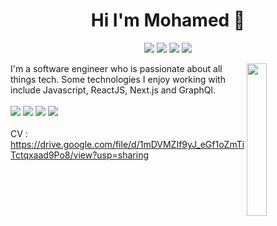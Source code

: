 <h1 align="center">Hi I'm Mohamed 👋</h1>
<p align="center">
    <a href="https://www.linkedin.com/in/mohamed-hatem-813655155"><img src="https://img.shields.io/badge/linkedin-%230177B5?style=flat&logo=linkedin&logoColor=white"/></a>
    <a href="https://twitter.com/3klo0oZ"><img src="https://img.shields.io/badge/twitter-%231FA1F1?style=flat&logo=twitter&logoColor=white"/></a>
    <a href="https://www.facebook.com/mohamed.hatem.9022662/"><img src="https://img.shields.io/badge/facebook-3776AB?style=flat&logo=facebook&logoColor=white"/></a>
    <a href="https://www.instagram.com/3klo0oz/"><img src="https://img.shields.io/badge/instagram-%23E4415F?style=flat&logo=instagram&logoColor=white"/></a>
  </p>
  
  <img src="https://github.com/mohamedabusrea/mohamedabusrea/blob/master/profile-img.png" align="right" width="25%"/>
  
I'm a software engineer who is passionate about all things tech. Some technologies I enjoy working with include Javascript, ReactJS, Next.js and GraphQl.</br></br>
![](https://img.shields.io/badge/Code-JavaScript-informational?style=flat&logo=javascript&logoColor=white&color=2bbc8a)
![](https://img.shields.io/badge/Code-React-informational?style=flat&logo=react&logoColor=white&color=2bbc8a)
![](https://img.shields.io/badge/Code-Next-informational?style=flat&logo=next.js&logoColor=white&color=2bbc8a)
![](https://img.shields.io/badge/Code-graph-informational?style=flat&logo=graphql&logoColor=white&color=2bbc8a)
</br></br>
CV : https://drive.google.com/file/d/1mDVMZIf9yJ_eGf1oZmTiTctqxaad9Po8/view?usp=sharing
